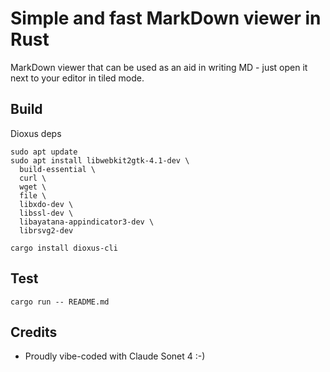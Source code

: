 # Simple and fast MarkDown viewer in Rust

MarkDown viewer that can be used as an aid in writing MD - just open it next to your editor in tiled mode.

## Build

Dioxus deps
```
sudo apt update
sudo apt install libwebkit2gtk-4.1-dev \
  build-essential \
  curl \
  wget \
  file \
  libxdo-dev \
  libssl-dev \
  libayatana-appindicator3-dev \
  librsvg2-dev

cargo install dioxus-cli
```

## Test

```
cargo run -- README.md
```

## Credits

* Proudly vibe-coded with Claude Sonet 4 :-)
